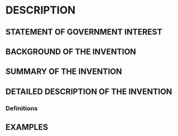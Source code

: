 # DESCRIPTION

## STATEMENT OF GOVERNMENT INTEREST

## BACKGROUND OF THE INVENTION

## SUMMARY OF THE INVENTION

## DETAILED DESCRIPTION OF THE INVENTION

### Definitions

## EXAMPLES

